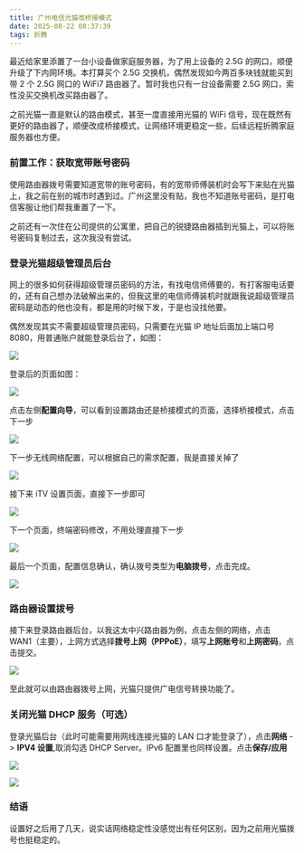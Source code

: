 ```yaml
---
title: 广州电信光猫改桥接模式
date: 2025-08-22 08:37:39
tags: 折腾
---
```


最近给家里添置了一台小设备做家庭服务器，为了用上设备的 2.5G 的网口，顺便升级了下内网环境。本打算买个 2.5G 交换机，偶然发现如今两百多块钱就能买到带 2 个 2.5G 网口的 WiFi7 路由器了。暂时我也只有一台设备需要 2.5G 网口，索性没买交换机改买路由器了。

之前光猫一直是默认的路由模式，甚至一度直接用光猫的 WiFi 信号，现在既然有更好的路由器了，顺便改成桥接模式，让网络环境更稳定一些，后续远程折腾家庭服务器也方便。

<!--more-->

### 前置工作：获取宽带账号密码

使用路由器拨号需要知道宽带的账号密码，有的宽带师傅装机时会写下来贴在光猫上，我之前在别的城市时遇到过。广州这里没有贴，我也不知道账号密码，是打电信客服让他们帮我重置了一下。

之前还有一次住在公司提供的公寓里，把自己的锐捷路由器插到光猫上，可以将账号密码复制过去，这次我没有尝试。

### 登录光猫超级管理员后台

网上的很多如何获得超级管理员密码的方法，有找电信师傅要的，有打客服电话要的，还有自己想办法破解出来的，但我这里的电信师傅装机时就跟我说超级管理员密码是动态的他也没有，都是用的时候下发，于是也没找他要。

偶然发现其实不需要超级管理员密码，只需要在光猫 IP 地址后面加上端口号 8080，用普通账户就能登录后台了，如图：

![](/01login.png)

登录后的页面如图：

![](/02mainpage.jpg)

点击左侧**配置向导**，可以看到设置路由还是桥接模式的页面，选择桥接模式，点击下一步

![](/03配置向导.png)

下一步无线网络配置，可以根据自己的需求配置，我是直接关掉了

![](/04光猫无线网络配置.png)

接下来 iTV 设置页面，直接下一步即可

![](/05itv.png)

下一个页面，终端密码修改，不用处理直接下一步

![](/06终端登录密码修改.png)

最后一个页面，配置信息确认，确认拨号类型为**电脑拨号**，点击完成。

![](/07电脑拨号.png)

### 路由器设置拨号

接下来登录路由器后台，以我这太中兴路由器为例，点击左侧的网络，点击 WAN1（主要），上网方式选择**拨号上网（PPPoE）**，填写**上网账号**和**上网密码**，点击提交。

![](/08路由器设置拨号.png)

至此就可以由路由器拨号上网，光猫只提供广电信号转换功能了。

### 关闭光猫 DHCP 服务（可选）

登录光猫后台（此时可能需要用网线连接光猫的 LAN 口才能登录了），点击**网络** -> **IPV4 设置**,取消勾选 DHCP Server。IPv6 配置里也同样设置。点击**保存/应用**

![](/09IPV4DHCP.png)

![](/10ipv6DHCP.png)

### 结语

设置好之后用了几天，说实话网络稳定性没感觉出有任何区别，因为之前用光猫拨号也挺稳定的。





